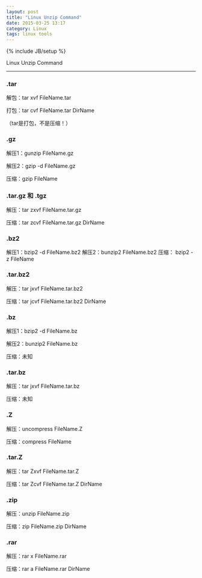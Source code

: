 ```yaml
---
layout: post
title: "Linux Unzip Command"
date: 2015-03-25 13:17
category: Linux
tags: linux tools
---
```

{% include JB/setup %}

Linux Unzip Command

------

### .tar
解包：tar xvf FileName.tar

打包：tar cvf FileName.tar DirName

（tar是打包，不是压缩！）

### .gz
解压1：gunzip FileName.gz

解压2：gzip -d FileName.gz

压缩：gzip FileName

### .tar.gz 和 .tgz
解压：tar zxvf FileName.tar.gz

压缩：tar zcvf FileName.tar.gz DirName

### .bz2
解压1：bzip2 -d FileName.bz2
解压2：bunzip2 FileName.bz2
压缩： bzip2 -z FileName

### .tar.bz2
解压：tar jxvf FileName.tar.bz2

压缩：tar jcvf FileName.tar.bz2 DirName

### .bz
解压1：bzip2 -d FileName.bz

解压2：bunzip2 FileName.bz

压缩：未知

### .tar.bz
解压：tar jxvf FileName.tar.bz

压缩：未知

### .Z
解压：uncompress FileName.Z

压缩：compress FileName

### .tar.Z
解压：tar Zxvf FileName.tar.Z

压缩：tar Zcvf FileName.tar.Z DirName

### .zip
解压：unzip FileName.zip

压缩：zip FileName.zip DirName

### .rar
解压：rar x FileName.rar

压缩：rar a FileName.rar DirName
